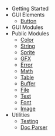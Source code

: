 - Getting Started[](/)
- GUI Elements
    - [Button](gui/elements/Button.md)
- GUI Modules
- Public Modules
    - [Color](public/color.md)
    - [String](public/string.md)
    - [Sprite](public/sprite.md)
    - [GFX](public/gfx.md)
    - [Error](public/error.md)
    - [Math](public/math.md)
    - [Table](public/table.md)
    - [Buffer](public/buffer.md)
    - [File](public/file.md)
    - [Text](public/text.md)
    - [Font](public/font.md)
    - [Image](public/image.md)
- Utilities
  - [Testing](testing.md)
  - [Doc Parser](doc-parser.md)